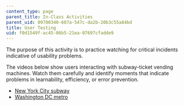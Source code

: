 ```yaml
---
content_type: page
parent_title: In-Class Activities
parent_uid: 09700340-607a-547c-da2b-20b3c55a84bd
title: User Testing
uid: f0d1549f-ac45-06b5-21ea-07697cfadde9
---
```


The purpose of this activity is to practice watching for critical incidents indicative of usability problems.

The videos below show users interacting with subway-ticket vending machines. Watch them carefully and identify moments that indicate problems in learnability, efficiency, or error prevention.

*   [New York City subway](http://www.youtube.com/watch?v=mfCQbZR-nhk)
*   [Washington DC metro](http://www.youtube.com/watch?v=7TOsJCA7DHw)